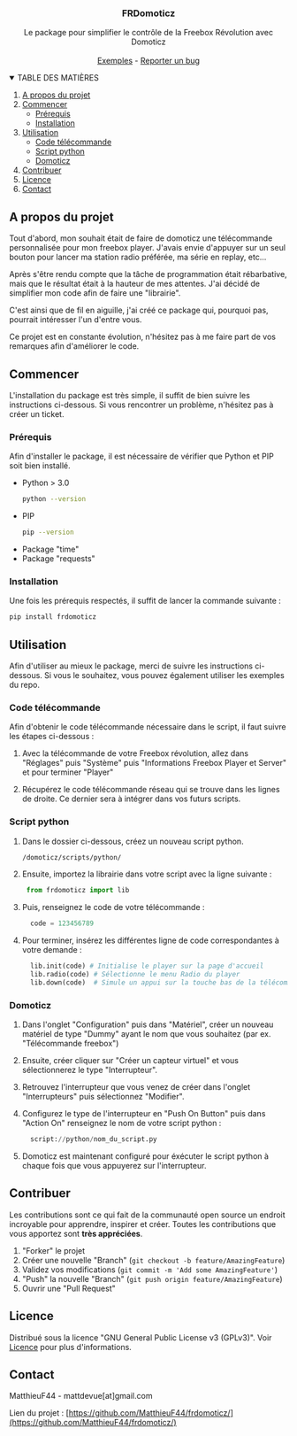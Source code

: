 <p align="center">
  <h3 align="center">FRDomoticz</h3>

  <p align="center">
    Le package pour simplifier le contrôle de la Freebox Révolution avec Domoticz
    <br />
    <br />
    <a href="hhttps://github.com/MatthieuF44/frdomoticz">Exemples</a>
    -
    <a href="https://github.com/MatthieuF44/frdomoticz/issues">Reporter un bug</a>
  </p>
</p>

<details open="open">
  <summary>TABLE DES MATIÈRES</summary>
  <ol>
    <li>
      <a href="#a-propos-du-projet">A propos du projet</a>
    </li>
    <li>
      <a href="#commencer">Commencer</a>
      <ul>
        <li><a href="#prérequis">Prérequis</a></li>
        <li><a href="#installation">Installation</a></li>
      </ul>
    </li>
    <li>
        <a href="#utilisation">Utilisation</a>
        <ul>
            <li><a href="#code-télécommande">Code télécommande</a></li>
            <li><a href="#script-python">Script python</a></li>
            <li><a href="#domoticz">Domoticz</a></li>
      </ul>
    </li>
    <li><a href="#contribuer">Contribuer</a></li>
    <li><a href="#licence">Licence</a></li>
    <li><a href="#contact">Contact</a></li>
  </ol>
</details>

## A propos du projet

Tout d'abord, mon souhait était de faire de domoticz une télécommande personnalisée pour mon freebox player. J'avais envie d'appuyer sur un seul bouton pour lancer ma station radio préférée, ma série en replay, etc...

Après s'être rendu compte que la tâche de programmation était rébarbative, mais que le résultat était à la hauteur de mes attentes. J'ai décidé de simplifier mon code afin de faire une "librairie".

C'est ainsi que de fil en aiguille, j'ai créé ce package qui, pourquoi pas, pourrait intéresser l'un d'entre vous.

Ce projet est en constante évolution, n'hésitez pas à me faire part de vos remarques afin d'améliorer le code.

## Commencer

L'installation du package est très simple, il suffit de bien suivre les instructions ci-dessous. Si vous rencontrer un problème, n'hésitez pas à créer un ticket.

### Prérequis

Afin d'installer le package, il est nécessaire de vérifier que Python et PIP soit bien installé.
* Python > 3.0
  ```sh
  python --version
  ```
* PIP
  ```sh
  pip --version
  ```
* Package "time"
* Package "requests"

### Installation

Une fois les prérequis respectés, il suffit de lancer la commande suivante :
  ```sh
  pip install frdomoticz
  ```

## Utilisation

Afin d'utiliser au mieux le package, merci de suivre les instructions ci-dessous. Si vous le souhaitez, vous pouvez également utiliser les exemples du repo.

### Code télécommande

Afin d'obtenir le code télécommande nécessaire dans le script, il faut suivre les étapes ci-dessous :

1. Avec la télécommande de votre Freebox révolution, allez dans "Réglages" puis "Système" puis "Informations Freebox Player et Server" et pour terminer "Player"

2. Récupérez le code télécommande réseau qui se trouve dans les lignes de droite. Ce dernier sera à intégrer dans vos futurs scripts.

### Script python

1. Dans le dossier ci-dessous, créez un nouveau script python.
   ```sh
   /domoticz/scripts/python/
   ```
2. Ensuite, importez la librairie dans votre script avec la ligne suivante :
   ```Python
    from frdomoticz import lib
   ```
3. Puis, renseignez le code de votre télécommande :
   ```Python
     code = 123456789 
   ```
4. Pour terminer, insérez les différentes ligne de code correspondantes à votre demande :
   ```Python
     lib.init(code) # Initialise le player sur la page d'accueil
     lib.radio(code) # Sélectionne le menu Radio du player
     lib.down(code)  # Simule un appui sur la touche bas de la télécommande.
   ```

<!--  _Pour plus de renseignement, suivez la [documentation complète](https://example.com)_ -->

### Domoticz

1. Dans l'onglet "Configuration" puis dans "Matériel", créer un nouveau matériel de type "Dummy" ayant le nom que vous souhaitez (par ex. "Télécommande freebox")

2. Ensuite, créer cliquer sur "Créer un capteur virtuel" et vous sélectionnerez le type "Interrupteur".

3. Retrouvez l'interrupteur que vous venez de créer dans l'onglet "Interrupteurs" puis sélectionnez "Modifier".

4. Configurez le type de l'interrupteur en "Push On Button" puis dans "Action On" renseignez le nom de votre script python :

   ```Python
     script://python/nom_du_script.py
   ```

5. Domoticz est maintenant configuré pour éxécuter le script python à chaque fois que vous appuyerez sur l'interrupteur.

## Contribuer

Les contributions sont ce qui fait de la communauté open source un endroit incroyable pour apprendre, inspirer et créer. Toutes les contributions que vous apportez sont **très appréciées**.

1. "Forker" le projet
2. Créer une nouvelle "Branch" (`git checkout -b feature/AmazingFeature`)
3. Validez vos modifications (`git commit -m 'Add some AmazingFeature'`)
4. "Push" la nouvelle "Branch" (`git push origin feature/AmazingFeature`)
5. Ouvrir une "Pull Request"

## Licence

Distribué sous la licence "GNU General Public License v3 (GPLv3)". Voir [Licence](https://github.com/MatthieuF44/frdomoticz/license) pour plus d'informations.

## Contact

MatthieuF44 - mattdevue[at]gmail.com

Lien du projet : [https://github.com/MatthieuF44/frdomoticz/](https://github.com/MatthieuF44/frdomoticz/)

<!-- MARKDOWN LINKS & IMAGES -->
<!-- https://www.markdownguide.org/basic-syntax/#reference-style-links -->
[contributors-shield]: https://img.shields.io/github/contributors/othneildrew/Best-README-Template.svg?style=for-the-badge
[contributors-url]: https://github.com/othneildrew/Best-README-Template/graphs/contributors
[forks-shield]: https://img.shields.io/github/forks/othneildrew/Best-README-Template.svg?style=for-the-badge
[forks-url]: https://github.com/othneildrew/Best-README-Template/network/members
[stars-shield]: https://img.shields.io/github/stars/othneildrew/Best-README-Template.svg?style=for-the-badge
[stars-url]: https://github.com/othneildrew/Best-README-Template/stargazers
[issues-shield]: https://img.shields.io/github/issues/othneildrew/Best-README-Template.svg?style=for-the-badge
[issues-url]: https://github.com/othneildrew/Best-README-Template/issues
[license-shield]: https://img.shields.io/github/license/othneildrew/Best-README-Template.svg?style=for-the-badge
[license-url]: https://github.com/othneildrew/Best-README-Template/blob/master/LICENSE.txt
[linkedin-shield]: https://img.shields.io/badge/-LinkedIn-black.svg?style=for-the-badge&logo=linkedin&colorB=555
[linkedin-url]: https://linkedin.com/in/othneildrew
[product-screenshot]: images/screenshot.png